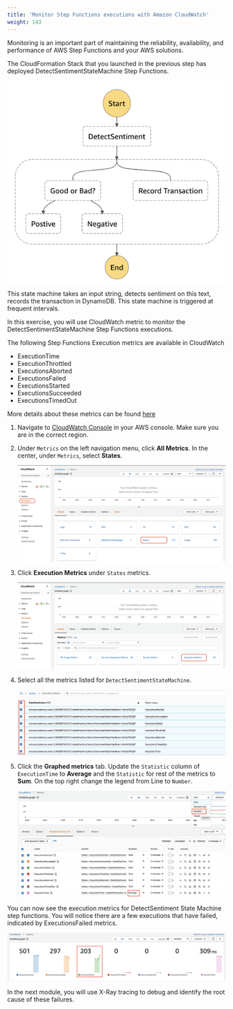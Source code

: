 ```yaml
---
title: 'Monitor Step Functions executions with Amazon CloudWatch'
weight: 143
---
```


Monitoring is an important part of maintaining the reliability, availability, and performance of AWS Step Functions and your AWS solutions. 

The CloudFormation Stack that you launched in the previous step has deployed DetectSentimentStateMachine Step Functions.

   ![CW All Metrics States](/static/img/module-12/state-machine.png)

This state machine takes an input string, detects sentiment on this text, records the transaction in DynamoDB. This state machine is triggered at frequent intervals. 

In this exercise, you will use CloudWatch metric to monitor the DetectSentimentStateMachine Step Functions executions.

The following Step Functions Execution metrics are available in CloudWatch 
- ExecutionTime	
- ExecutionThrottled
- ExecutionsAborted	
- ExecutionsFailed	
- ExecutionsStarted	
- ExecutionsSucceeded	
- ExecutionsTimedOut

More details about these metrics can be found [here](https://docs.aws.amazon.com/step-functions/latest/dg/procedure-cw-metrics.html#cloudwatch-step-functions-execution-metrics)

1. Navigate to [CloudWatch Console](https://console.aws.amazon.com/cloudwatch/home) in your AWS console. Make sure you are in the correct region.

2. Under `Metrics` on the left navigation menu, click **All Metrics**. In the center, under `Metrics`, select **States**.

   ![CW All Metrics States](/static/img/module-12/cw-all-metrics-states.png)

3. Click **Execution Metrics** under `States` metrics.

   ![Execution Metrics](/static/img/module-12/cw-states-execution-metrics.png)

4. Select all the metrics listed for `DetectSentimentStateMachine`. 

   ![DetectSentiment Metrics](/static/img/module-12/cw-detect-sentiment-metrics.png)

5. Click the **Graphed metrics** tab. Update the `Statistic` column of `ExecutionTime` to **Average** and the `Statistic` for rest of the metrics to **Sum**. On the top right change the legend from Line to `Number`.

   ![Sum and Average](/static/img/module-12/cw-metrics-sum-avg.png)

You can now see the execution metrics for DetectSentiment State Machine step functions. You will notice there are a few executions that have failed, indicated by ExecutionsFailed metrics.

   ![Updated Metrics](/static/img/module-12/cw-updated-metrics.png)

In the next module, you will use X-Ray tracing to debug and identify the root cause of these failures.